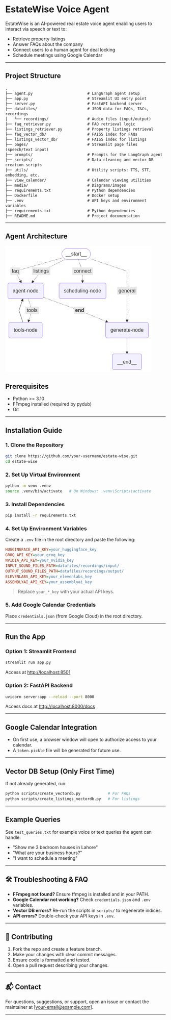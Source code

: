 # EstateWise Voice Agent

EstateWise is an AI-powered real estate voice agent enabling users to interact via speech or text to:

* Retrieve property listings
* Answer FAQs about the company
* Connect users to a human agent for deal locking
* Schedule meetings using Google Calendar

---

## Project Structure

```
.
├── agent.py                        # LangGraph agent setup
├── app.py                          # Streamlit UI entry point
├── server.py                       # FastAPI backend server
├── datafiles/                      # JSON data for FAQs, T&Cs, recordings
│   └── recordings/                 # Audio files (input/output)
├── faq_retriever.py                # FAQ retrieval logic
├── listings_retriever.py           # Property listings retrieval
├── faq_vector_db/                  # FAISS index for FAQs
├── listings_vector_db/             # FAISS index for listings
├── pages/                          # Streamlit page files (speech/text input)
├── prompts/                        # Prompts for the LangGraph agent
├── scripts/                        # Data cleaning and vector DB creation scripts
├── utils/                          # Utility scripts: TTS, STT, embedding, etc.
├── view_calender/                  # Calendar viewing utilities
├── media/                          # Diagrams/images
├── requirements.txt                # Python dependencies
├── Dockerfile                      # Docker setup
├── .env                            # API keys and environment variables
├── requirements.txt                # Python dependencies
├── README.md                       # Project documentation
```

---

## Agent Architecture
![Agent Flow](media/agent_diagram.png)

## Prerequisites

* Python >= 3.10
* FFmpeg installed (required by pydub)
* Git

---

## Installation Guide

### 1. Clone the Repository

```bash
git clone https://github.com/your-username/estate-wise.git
cd estate-wise
```

### 2. Set Up Virtual Environment

```bash
python -m venv .venv
source .venv/bin/activate   # On Windows: .venv\Scripts\activate
```

### 3. Install Dependencies

```bash
pip install -r requirements.txt
```

### 4. Set Up Environment Variables

Create a `.env` file in the root directory and paste the following:

```ini
HUGGINGFACE_API_KEY=your_huggingface_key
GROQ_API_KEY=your_groq_key
NVIDIA_API_KEY=your_nvidia_key
INPUT_SOUND_FILES_PATH=datafiles/recordings/input/
OUTPUT_SOUND_FILES_PATH=datafiles/recordings/output/
ELEVENLABS_API_KEY=your_elevenlabs_key
ASSEMBLYAI_API_KEY=your_assemblyai_key
```

> Replace `your_*_key` with your actual API keys.

### 5. Add Google Calendar Credentials

Place `credentials.json` (from Google Cloud) in the root directory.

---

## Run the App

### Option 1: Streamlit Frontend

```bash
streamlit run app.py
```

Access at [http://localhost:8501](http://localhost:8501)

### Option 2: FastAPI Backend

```bash
uvicorn server:app --reload --port 8000
```

Access docs at [http://localhost:8000/docs](http://localhost:8000/docs)

---

## Google Calendar Integration

- On first use, a browser window will open to authorize access to your calendar.
- A `token.pickle` file will be generated for future use.

---

## Vector DB Setup (Only First Time)

If not already generated, run:

```bash
python scripts/create_vectordb.py            # For FAQs
python scripts/create_listings_vectordb.py   # For listings
```

---

## Example Queries

See `test_queries.txt` for example voice or text queries the agent can handle:

- "Show me 3 bedroom houses in Lahore"
- "What are your business hours?"
- "I want to schedule a meeting"

---

## 🛠️ Troubleshooting & FAQ

- **FFmpeg not found?** Ensure ffmpeg is installed and in your PATH.
- **Google Calendar not working?** Check `credentials.json` and `.env` variables.
- **Vector DB errors?** Re-run the scripts in `scripts/` to regenerate indices.
- **API errors?** Double-check your API keys in `.env`.

---

## 🤝 Contributing

1. Fork the repo and create a feature branch.
2. Make your changes with clear commit messages.
3. Ensure code is formatted and tested.
4. Open a pull request describing your changes.

---

## 📬 Contact

For questions, suggestions, or support, open an issue or contact the maintainer at [your-email@example.com].

---




[def]: media/agent_diagram.png